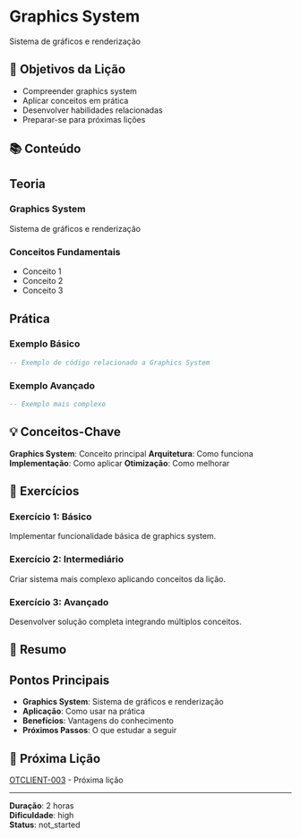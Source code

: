 
# Graphics System

Sistema de gráficos e renderização

## 🎯 Objetivos da Lição

- Compreender graphics system
- Aplicar conceitos em prática
- Desenvolver habilidades relacionadas
- Preparar-se para próximas lições

## 📚 Conteúdo


## Teoria

### Graphics System
Sistema de gráficos e renderização

### Conceitos Fundamentais
- Conceito 1
- Conceito 2
- Conceito 3

## Prática

### Exemplo Básico
```lua
-- Exemplo de código relacionado a Graphics System
```

### Exemplo Avançado
```lua
-- Exemplo mais complexo
```


## 💡 Conceitos-Chave

**Graphics System**: Conceito principal
**Arquitetura**: Como funciona
**Implementação**: Como aplicar
**Otimização**: Como melhorar

## 🧪 Exercícios


### Exercício 1: Básico
Implementar funcionalidade básica de graphics system.

### Exercício 2: Intermediário
Criar sistema mais complexo aplicando conceitos da lição.

### Exercício 3: Avançado
Desenvolver solução completa integrando múltiplos conceitos.


## 📝 Resumo


## Pontos Principais

- **Graphics System**: Sistema de gráficos e renderização
- **Aplicação**: Como usar na prática
- **Benefícios**: Vantagens do conhecimento
- **Próximos Passos**: O que estudar a seguir


## 🔗 Próxima Lição

[OTCLIENT-003](OTCLIENT-003.md) - Próxima lição

---

**Duração**: 2 horas  
**Dificuldade**: high  
**Status**: not_started
